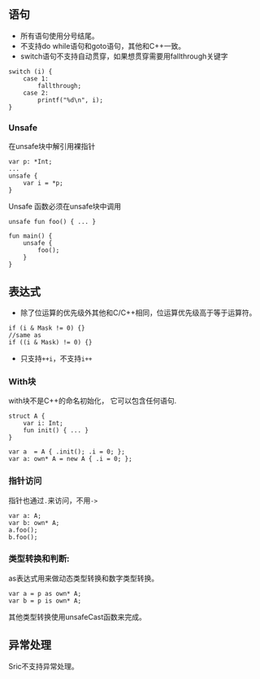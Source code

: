 
## 语句
- 所有语句使用分号结尾。
- 不支持do while语句和goto语句，其他和C++一致。
- switch语句不支持自动贯穿，如果想贯穿需要用fallthrough关键字
```
switch (i) {
    case 1:
        fallthrough;
    case 2:
        printf("%d\n", i);
}
```

### Unsafe
在unsafe块中解引用裸指针

```
var p: *Int;
...
unsafe {
    var i = *p;
}
```

Unsafe 函数必须在unsafe块中调用
```
unsafe fun foo() { ... }

fun main() {
    unsafe {
        foo();
    }
}
```

## 表达式
- 除了位运算的优先级外其他和C/C++相同，位运算优先级高于等于运算符。
```
if (i & Mask != 0) {}
//same as
if ((i & Mask) != 0) {}
```
- 只支持`++i`，不支持`i++`


### With块

with块不是C++的命名初始化， 它可以包含任何语句.
```
struct A {
    var i: Int;
    fun init() { ... }
}

var a  = A { .init(); .i = 0; };
var a: own* A = new A { .i = 0; };
```

### 指针访问
指针也通过`.`来访问，不用`->`
```
var a: A;
var b: own* A;
a.foo();
b.foo();
```

### 类型转换和判断:
as表达式用来做动态类型转换和数字类型转换。
```
var a = p as own* A;
var b = p is own* A;
```

其他类型转换使用unsafeCast函数来完成。


## 异常处理

Sric不支持异常处理。
